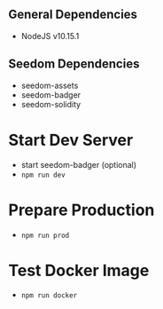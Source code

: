 ## General Dependencies
- NodeJS v10.15.1

## Seedom Dependencies
- seedom-assets
- seedom-badger
- seedom-solidity

# Start Dev Server
- start seedom-badger (optional)
- `npm run dev`

# Prepare Production
- `npm run prod`

# Test Docker Image
- `npm run docker`
